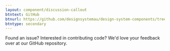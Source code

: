 ```yaml
---
layout: component/discussion-callout
btntext: GitHub
btnurl: https://github.com/designsystemau/design-system-components/tree/master/packages/tags
btntype: secondary
---
```


 Found an issue? Interested in contributing code? We'd love your feedback over at our GitHub repository.
